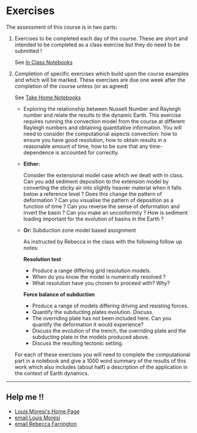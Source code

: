 
# Exercises

The assessment of this course is in two parts:

  1. Exercises to be completed each day of the course. These are short and intended to be completed as a class exercise but they do need to be submitted !

     See <a href="/notebooks/www/Assessment/InClassProblemSets"> In Class Notebooks </a>

  2. Completion of specific exercises which build upon the course examples and which will be marked.   These exercises are due one week after the completion of the course unless (or as agreed)

     See <a href="/notebooks/www/Assessment/TakeHomeProblemSets"> Take Home Notebooks </a>

     - Exploring the relationship between Nusselt Number and Rayleigh number and relate the results to
       the dynamic Earth. This exercise requires running the convection model from the course at different
       Rayleigh numbers and obtaining quantitative information. You will need to consider the computational aspects
       convection: how to ensure you have good resolution, how to obtain results in a reasonable amount of time, how
       to be sure that any time-dependence is accounted for correctly.

     - **Either:**

        Consider the extensional model case which we dealt with in class. Can you add sediment deposition to the extension model by converting the sticky air into slightly heavier material when it falls below a reference level ? Does this change the pattern of deformation ? Can you visualise the pattern of deposition as a function of time ? Can you reverse the sense of deformation and invert the basin ? Can you make an unconformity ? How is sediment loading important for the evolution of basins in the Earth ?

     - **Or:** Subduction zone model based assignment

       As instructed by Rebecca in the class with the following follow up notes:

       **Resolution test**

       * Produce a range differing grid resolution models.  
       * When do you know the model is numerically resolved ?  
       * What resolution have you chosen to proceed with? Why?  


       **Force balance of subduction**

       * Produce a range of models differing driving and resisting forces.
       * Quantify the subducting plates evolution. Discuss.
       * The overriding plate has not been included here. Can you quantify the deformation it would experience?
       * Discuss the evolution of the trench, the overriding plate and the subducting plate in the models produced above.
       * Discuss the resulting tectonic setting.


     For each of these exercises you will need to complete the computational part in a notebook and give a 1000 word summary of the results of this work which also includes (about half) a description of the application in the context of Earth dynamics.



---    

## Help me !!

   * [Louis Moresi's Home Page](http://www.moresi.info)
   * [email Louis Moresi](mailto:Louis.Moresi@unimelb.edu.au)
   * [email Rebecca Farrington](mailto:rebecca.farrington@unimelb.edu.au)
